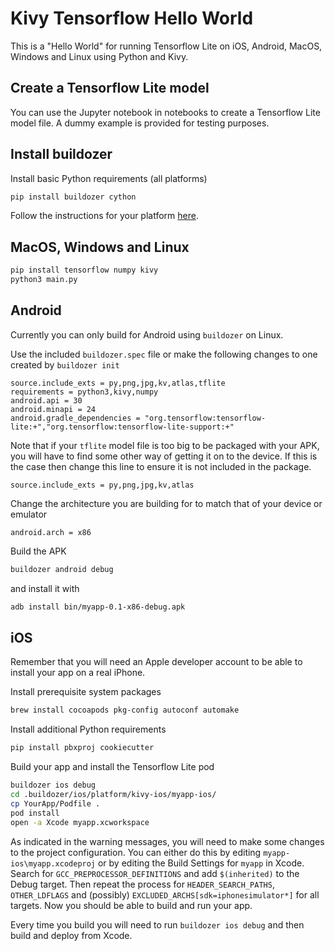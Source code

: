 # Kivy Tensorflow Hello World

This is a "Hello World" for running Tensorflow Lite on iOS, Android, MacOS, Windows and Linux using Python and Kivy.

## Create a Tensorflow Lite model

You can use the Jupyter notebook in notebooks to create a Tensorflow Lite model file. A dummy example is provided for testing purposes.

## Install buildozer

Install basic Python requirements (all platforms)

```bash
pip install buildozer cython
```

Follow the instructions for your platform [here](https://pypi.org/project/buildozer/).

## MacOS, Windows and Linux

```bash
pip install tensorflow numpy kivy
python3 main.py
```

## Android

Currently you can only build for Android using `buildozer` on Linux.

Use the included `buildozer.spec` file or make the following changes to one created by `buildozer init`

```
source.include_exts = py,png,jpg,kv,atlas,tflite
requirements = python3,kivy,numpy
android.api = 30
android.minapi = 24
android.gradle_dependencies = "org.tensorflow:tensorflow-lite:+","org.tensorflow:tensorflow-lite-support:+"
```

Note that if your `tflite` model file is too big to be packaged with your APK, you will have to find some other way of getting it on to the device. If this is the case then change this line to ensure it is not included in the package.

```
source.include_exts = py,png,jpg,kv,atlas
```

Change the architecture you are building for to match that of your device or emulator

```
android.arch = x86
```

Build the APK

```bash
buildozer android debug
```

and install it with

```bash
adb install bin/myapp-0.1-x86-debug.apk
```

## iOS

Remember that you will need an Apple developer account to be able to install your app on a real iPhone.

Install prerequisite system packages

```bash
brew install cocoapods pkg-config autoconf automake
```

Install additional Python requirements

```bash
pip install pbxproj cookiecutter
```

Build your app and install the Tensorflow Lite pod

```bash
buildozer ios debug
cd .buildozer/ios/platform/kivy-ios/myapp-ios/
cp YourApp/Podfile .
pod install
open -a Xcode myapp.xcworkspace
```

As indicated in the warning messages, you will need to make some changes to the project configuration. You can either do this by editing `myapp-ios\myapp.xcodeproj` or by editing the Build Settings for `myapp` in Xcode. Search for `GCC_PREPROCESSOR_DEFINITIONS` and add `$(inherited)` to the Debug target. Then repeat the process for `HEADER_SEARCH_PATHS`, `OTHER_LDFLAGS` and (possibly) `EXCLUDED_ARCHS[sdk=iphonesimulator*]` for all targets. Now you should be able to build and run your app.

Every time you build you will need to run `buildozer ios debug` and then build and deploy from Xcode.
